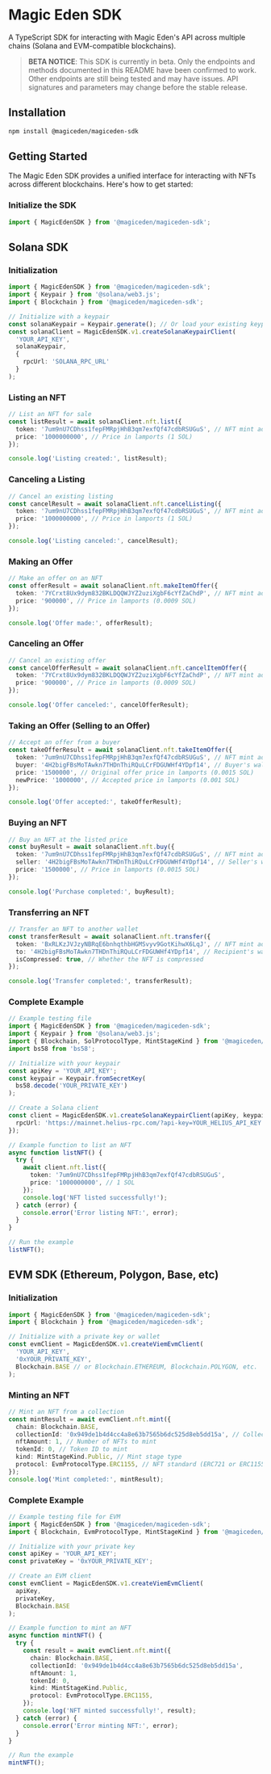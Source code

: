 # Magic Eden SDK

A TypeScript SDK for interacting with Magic Eden's API across multiple chains (Solana and EVM-compatible blockchains).

> **BETA NOTICE**: This SDK is currently in beta. Only the endpoints and methods documented in this README have been confirmed to work. Other endpoints are still being tested and may have issues. API signatures and parameters may change before the stable release.

## Installation

```bash
npm install @magiceden/magiceden-sdk
```

## Getting Started

The Magic Eden SDK provides a unified interface for interacting with NFTs across different blockchains. Here's how to get started:

### Initialize the SDK

```typescript
import { MagicEdenSDK } from '@magiceden/magiceden-sdk';
```

## Solana SDK

### Initialization

```typescript
import { MagicEdenSDK } from '@magiceden/magiceden-sdk';
import { Keypair } from '@solana/web3.js';
import { Blockchain } from '@magiceden/magiceden-sdk';

// Initialize with a keypair
const solanaKeypair = Keypair.generate(); // Or load your existing keypair
const solanaClient = MagicEdenSDK.v1.createSolanaKeypairClient(
  'YOUR_API_KEY',
  solanaKeypair,
  {
    rpcUrl: 'SOLANA_RPC_URL'
  }
);
```

### Listing an NFT

```typescript
// List an NFT for sale
const listResult = await solanaClient.nft.list({
  token: '7um9nU7CDhss1fepFMRpjHhB3qm7exfQf47cdbRSUGuS', // NFT mint address
  price: '1000000000', // Price in lamports (1 SOL)
});

console.log('Listing created:', listResult);
```

### Canceling a Listing

```typescript
// Cancel an existing listing
const cancelResult = await solanaClient.nft.cancelListing({
  token: '7um9nU7CDhss1fepFMRpjHhB3qm7exfQf47cdbRSUGuS', // NFT mint address
  price: '1000000000', // Price in lamports (1 SOL)
});

console.log('Listing canceled:', cancelResult);
```

### Making an Offer

```typescript
// Make an offer on an NFT
const offerResult = await solanaClient.nft.makeItemOffer({
  token: '7YCrxt8Ux9dym832BKLDQQWJYZ2uziXgbF6cYfZaChdP', // NFT mint address
  price: '900000', // Price in lamports (0.0009 SOL)
});

console.log('Offer made:', offerResult);
```

### Canceling an Offer

```typescript
// Cancel an existing offer
const cancelOfferResult = await solanaClient.nft.cancelItemOffer({
  token: '7YCrxt8Ux9dym832BKLDQQWJYZ2uziXgbF6cYfZaChdP', // NFT mint address
  price: '900000', // Price in lamports (0.0009 SOL)
});

console.log('Offer canceled:', cancelOfferResult);
```

### Taking an Offer (Selling to an Offer)

```typescript
// Accept an offer from a buyer
const takeOfferResult = await solanaClient.nft.takeItemOffer({
  token: '7um9nU7CDhss1fepFMRpjHhB3qm7exfQf47cdbRSUGuS', // NFT mint address
  buyer: '4H2bigFBsMoTAwkn7THDnThiRQuLCrFDGUWHf4YDpf14', // Buyer's wallet address
  price: '1500000', // Original offer price in lamports (0.0015 SOL)
  newPrice: '1000000', // Accepted price in lamports (0.001 SOL)
});

console.log('Offer accepted:', takeOfferResult);
```

### Buying an NFT

```typescript
// Buy an NFT at the listed price
const buyResult = await solanaClient.nft.buy({
  token: '7um9nU7CDhss1fepFMRpjHhB3qm7exfQf47cdbRSUGuS', // NFT mint address
  seller: '4H2bigFBsMoTAwkn7THDnThiRQuLCrFDGUWHf4YDpf14', // Seller's wallet address
  price: '1500000', // Price in lamports (0.0015 SOL)
});

console.log('Purchase completed:', buyResult);
```

### Transferring an NFT

```typescript
// Transfer an NFT to another wallet
const transferResult = await solanaClient.nft.transfer({
  token: 'BxRLKzJVJzyNBRqE6bnhqthbHGMSvyv9GotKihwX6LqJ', // NFT mint address
  to: '4H2bigFBsMoTAwkn7THDnThiRQuLCrFDGUWHf4YDpf14', // Recipient's wallet address
  isCompressed: true, // Whether the NFT is compressed
});

console.log('Transfer completed:', transferResult);
```

### Complete Example

```typescript
// Example testing file
import { MagicEdenSDK } from '@magiceden/magiceden-sdk';
import { Keypair } from '@solana/web3.js';
import { Blockchain, SolProtocolType, MintStageKind } from '@magiceden/magiceden-sdk';
import bs58 from 'bs58';

// Initialize with your keypair
const apiKey = 'YOUR_API_KEY';
const keypair = Keypair.fromSecretKey(
  bs58.decode('YOUR_PRIVATE_KEY')
);

// Create a Solana client
const client = MagicEdenSDK.v1.createSolanaKeypairClient(apiKey, keypair, {
  rpcUrl: 'https://mainnet.helius-rpc.com/?api-key=YOUR_HELIUS_API_KEY',
});

// Example function to list an NFT
async function listNFT() {
  try {
    await client.nft.list({
      token: '7um9nU7CDhss1fepFMRpjHhB3qm7exfQf47cdbRSUGuS',
      price: '1000000000', // 1 SOL
    });
    console.log('NFT listed successfully!');
  } catch (error) {
    console.error('Error listing NFT:', error);
  }
}

// Run the example
listNFT();
```

## EVM SDK (Ethereum, Polygon, Base, etc)

### Initialization

```typescript
import { MagicEdenSDK } from '@magiceden/magiceden-sdk';
import { Blockchain } from '@magiceden/magiceden-sdk';

// Initialize with a private key or wallet
const evmClient = MagicEdenSDK.v1.createViemEvmClient(
  'YOUR_API_KEY',
  '0xYOUR_PRIVATE_KEY',
  Blockchain.BASE // or Blockchain.ETHEREUM, Blockchain.POLYGON, etc.
);
```

### Minting an NFT

```typescript
// Mint an NFT from a collection
const mintResult = await evmClient.nft.mint({
  chain: Blockchain.BASE,
  collectionId: '0x949de1b4d4cc4a8e63b7565b6dc525d8eb5dd15a', // Collection contract address
  nftAmount: 1, // Number of NFTs to mint
  tokenId: 0, // Token ID to mint
  kind: MintStageKind.Public, // Mint stage type
  protocol: EvmProtocolType.ERC1155, // NFT standard (ERC721 or ERC1155)
});
console.log('Mint completed:', mintResult);
```

### Complete Example

```typescript
// Example testing file for EVM
import { MagicEdenSDK } from '@magiceden/magiceden-sdk';
import { Blockchain, EvmProtocolType, MintStageKind } from '@magiceden/magiceden-sdk';

// Initialize with your private key
const apiKey = 'YOUR_API_KEY';
const privateKey = '0xYOUR_PRIVATE_KEY';

// Create an EVM client
const evmClient = MagicEdenSDK.v1.createViemEvmClient(
  apiKey,
  privateKey,
  Blockchain.BASE
);

// Example function to mint an NFT
async function mintNFT() {
  try {
    const result = await evmClient.nft.mint({
      chain: Blockchain.BASE,
      collectionId: '0x949de1b4d4cc4a8e63b7565b6dc525d8eb5dd15a',
      nftAmount: 1,
      tokenId: 0,
      kind: MintStageKind.Public,
      protocol: EvmProtocolType.ERC1155,
    });
    console.log('NFT minted successfully!', result);
  } catch (error) {
    console.error('Error minting NFT:', error);
  }
}

// Run the example
mintNFT();
```